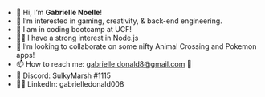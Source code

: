 - 👋 Hi, I’m <b>Gabrielle Noelle</b>!
- 👀 I’m interested in gaming, creativity, & back-end engineering.
- 👾 I am in coding bootcamp at UCF!<br/>
- 🧙‍♀️ I have a strong interest in Node.js
- 💞️ I’m looking to collaborate on some nifty Animal Crossing and Pokemon apps!
- 📫 How to reach me: gabrielle.donald8@gmail.com 📨
- 👾 Discord: SulkyMarsh #1115
- 👩‍💻 LinkedIn: gabrielledonald008

<!---
gabriellenoelle/gabriellenoelle is a ✨ special ✨ repository because its `README.md` (this file) appears on your GitHub profile.
You can click the Preview link to take a look at your changes.
--->
